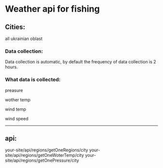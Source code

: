 # Weather api for fishing

## Cities:

all ukrainian oblast

### Data collection:

Data collection is automatic, by default the frequency of data collection is 2 hours.

### What data is collected:
preasure

wother temp

wind temp

wind speed
___
## api:

your-site/api/regions/getOneRegions/city
your-site/api/regions/getOneWoterTemp/city
your-site/api/regions/getOnePressure/city
